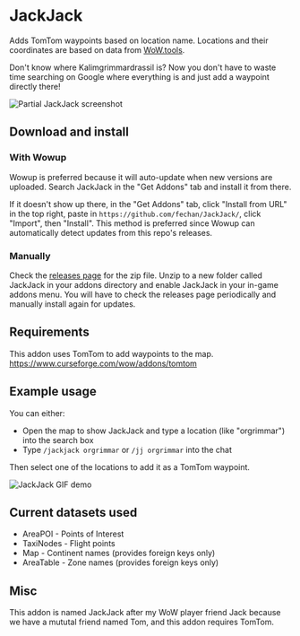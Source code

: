 # JackJack
Adds TomTom waypoints based on location name. Locations and their coordinates are based on data from [WoW.tools](https://wow.tools/).

Don't know where Kalimgrimmardrassil is? Now you don't have to waste time searching on Google where everything is and just add a waypoint directly there!

![Partial JackJack screenshot](https://user-images.githubusercontent.com/56131910/158126430-6cabc1c3-7182-42ed-ae6b-d924b8e68373.png)

## Download and install
### With Wowup
Wowup is preferred because it will auto-update when new versions are uploaded. Search JackJack in the "Get Addons" tab and install it from there.

If it doesn't show up there, in the "Get Addons" tab, click "Install from URL" in the top right, paste in `https://github.com/fechan/JackJack/`, click "Import", then "Install". This method is preferred since Wowup can automatically detect updates from this repo's releases.

### Manually
Check the [releases page](https://github.com/fechan/JackJack/releases) for the zip file. Unzip to a new folder called JackJack in your addons directory and enable JackJack in your in-game addons menu. You will have to check the releases page periodically and manually install again for updates.

## Requirements
This addon uses TomTom to add waypoints to the map. https://www.curseforge.com/wow/addons/tomtom

## Example usage
You can either:
* Open the map to show JackJack and type a location (like "orgrimmar") into the search box
* Type `/jackjack orgrimmar` or `/jj orgrimmar` into the chat

Then select one of the locations to add it as a TomTom waypoint.

![JackJack GIF demo](https://user-images.githubusercontent.com/56131910/158125400-dd507318-5fa8-4fd2-af0a-ea8a9a09f8d5.gif)

## Current datasets used
* AreaPOI - Points of Interest
* TaxiNodes - Flight points
* Map - Continent names (provides foreign keys only)
* AreaTable - Zone names (provides foreign keys only)

## Misc
This addon is named JackJack after my WoW player friend Jack because we have a mututal friend named Tom, and this addon requires TomTom.
